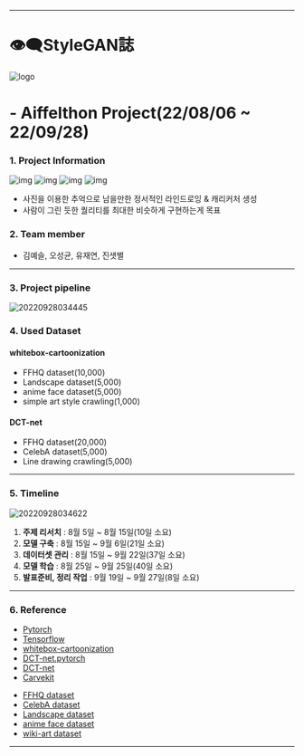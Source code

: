 -----

# 👁️‍🗨️StyleGAN誌
![logo](https://user-images.githubusercontent.com/100528803/192602362-f3ad4763-1ccd-45d6-91ca-144455a38c6e.png)

# - Aiffelthon Project(22/08/06 ~ 22/09/28)
### 1. Project Information
![img](https://i.ibb.co/vkFMNjc/2022-09-26-04-31-21-123.gif)
![img](https://i.ibb.co/2yNcQ81/2022-09-26-04-32-16-152.gif)
![img](https://i.ibb.co/nBfCd0R/6.gif)
![img](https://i.ibb.co/fHxPm41/7.gif)
- 사진을 이용한 추억으로 남을만한 정서적인 라인드로잉 & 캐리커처 생성
- 사람이 그린 듯한 퀄리티를 최대한 비슷하게 구현하는게 목표

### 2. Team member
- 김예슬, 오성균, 유재연, 진샛별

-----

### 3. Project pipeline
![20220928034445](https://user-images.githubusercontent.com/100528803/192610325-081184bc-f637-4ea9-935d-ceddd708d7cf.png)

### 4. Used Dataset
#### whitebox-cartoonization
- FFHQ dataset(10,000)
- Landscape dataset(5,000)
- anime face dataset(5,000) 
- simple art style crawling(1,000)

#### DCT-net
- FFHQ dataset(20,000)
- CelebA dataset(5,000)
- Line drawing crawling(5,000) 

-----

### 5. Timeline
![20220928034622](https://user-images.githubusercontent.com/100528803/192610561-69965ac8-cb24-4910-bb05-aac6348517fc.png)

1. **주제 리서치** : 8월 5일 ~ 8월 15일(10일 소요)
2. **모델 구축** : 8월 15일 ~ 9월 6일(21일 소요)
3. **데이터셋 관리** : 8월 15일 ~ 9월 22일(37일 소요)
4. **모델 학습** : 8월 25일 ~ 9월 25일(40일 소요)
5. **발표준비, 정리 작업** : 9월 19일 ~ 9월 27일(8일 소요)

-----

### 6. Reference
- [Pytorch](https://github.com/pytorch/pytorch)
- [Tensorflow](https://github.com/tensorflow/tensorflow)
- [whitebox-cartoonization](https://github.com/SystemErrorWang/White-box-Cartoonization)
- [DCT-net.pytorch](https://github.com/LeslieZhoa/DCT-NET.Pytorch)
- [DCT-net](https://github.com/menyifang/DCT-Net)
- [Carvekit](https://github.com/carekit-apple/CareKit)

* [FFHQ dataset](https://github.com/NVlabs/ffhq-dataset)
* [CelebA dataset](http://mmlab.ie.cuhk.edu.hk/projects/CelebA.html)
* [Landscape dataset](https://github.com/mahmoudnafifi/HistoGAN)
* [anime face dataset](https://github.com/bchao1/Anime-Face-Dataset)
* [wiki-art dataset](https://github.com/cs-chan/ArtGAN/blob/master/WikiArt%20Dataset/README.md)

-----
